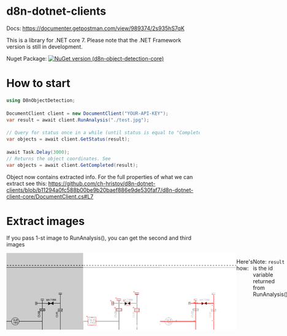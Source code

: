 # d8n-dotnet-clients

Docs: https://documenter.getpostman.com/view/989374/2s935hS7qK

This is a library for .NET core 7. Please note that the .NET Framework version is still in development.

Nuget Package:
[![NuGet version (d8n-object-detection-core)](https://img.shields.io/nuget/v/d8n-object-detection-core.svg?style=flat-square)](https://www.nuget.org/packages/d8n-object-detection-core/)

# How to start

```csharp
using D8nObjectDetection;

DocumentClient client = new DocumentClient("YOUR-API-KEY");
var result = await client.RunAnalysis("./test.jpg");

// Query for status once in a while (until status is equal to "Completed")
var objects = await client.GetStatus(result);

await Task.Delay(3000);
// Returns the object coordinates. See
var objects = await client.GetCompleted(result);
```
Object now contains extracted info. For the full properties of what we can extract see this:
 https://github.com/ch-hristov/d8n-dotnet-clients/blob/b11294a0fc588b00be9b20baef886e9de530faf7/d8n-dotnet-client-core/DocumentClient.cs#L7

# Extract images

If you pass 1-st image to RunAnalysis(), you can get the second and third images
<div style="display:flex; flex-direction:row;">
<img src="./d8n-dotnet-example/test.jpg" width=200 height=200/>
<img src="./d8n-dotnet-example/result.png" width=200 height=200/>
<img src="./d8n-dotnet-example/line.png" width=200 height=200/>

Here's how:
 
```csharp
var symbolImage = await client.GetSymbols(result);
symbolImage.Save("./data.png");
 
var lineImage = await client.GetLines(result);
symbolImage.Save("./line.png");
```
Note: `result` is the id variable returned from RunAnalysis()

# Limits
 1. Image size: 10MB
 2. Limits to number of requests apply.

